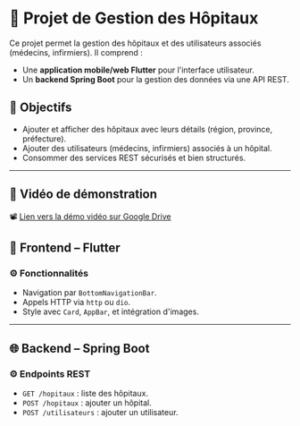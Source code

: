 # 🏥 Projet de Gestion des Hôpitaux

Ce projet permet la gestion des hôpitaux et des utilisateurs associés (médecins, infirmiers). Il comprend :
- Une **application mobile/web Flutter** pour l'interface utilisateur.
- Un **backend Spring Boot** pour la gestion des données via une API REST.

## 🎯 Objectifs

- Ajouter et afficher des hôpitaux avec leurs détails (région, province, préfecture).
- Ajouter des utilisateurs (médecins, infirmiers) associés à un hôpital.
- Consommer des services REST sécurisés et bien structurés.

---
## 🔗 Vidéo de démonstration

📽️ [Lien vers la démo vidéo sur Google Drive](https://drive.google.com/file/d/1ScrSGLjRApEf4s8Rns7EG3soF4_dZRwU/view?usp=sharing)

## 📱 Frontend – Flutter


### ⚙️ Fonctionnalités
- Navigation par `BottomNavigationBar`.
- Appels HTTP via `http` ou `dio`.
- Style avec `Card`, `AppBar`, et intégration d'images.

---

## 🌐 Backend – Spring Boot


### ⚙️ Endpoints REST
- `GET /hopitaux` : liste des hôpitaux.
- `POST /hopitaux` : ajouter un hôpital.
- `POST /utilisateurs` : ajouter un utilisateur.




